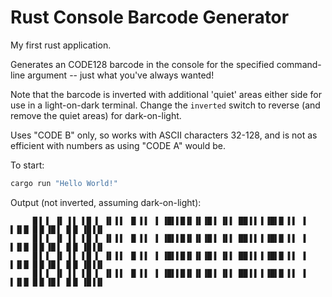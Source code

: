 ﻿# Rust Console Barcode Generator

My first rust application.

Generates an CODE128 barcode in the console for the specified command-line argument -- just what you've always wanted!

Note that the barcode is inverted with additional 'quiet' areas either side for use in a light-on-dark terminal.  Change the `inverted` switch to reverse (and remove the quiet areas) for dark-on-light.

Uses "CODE B" only, so works with ASCII characters 32-128, and is not as efficient with numbers as using "CODE A" would be.

To start:

```bash
cargo run "Hello World!"
```

Output (not inverted, assuming dark-on-light):

```
     █▐ ▌ ▐▌ ▌▌ ▌█ ▌ ▐▌▐▐  █ ▌▌ ▐ ▐█▌▌█▐▌▐▌▐█▐ ▐▌▌ ██▐▐ ▌▐█▌█ ▌▌ ▐  ▌▐▌█ █▐▌▐█▐ ▐▌█ ▐█▐▐▌
     █▐ ▌ ▐▌ ▌▌ ▌█ ▌ ▐▌▐▐  █ ▌▌ ▐ ▐█▌▌█▐▌▐▌▐█▐ ▐▌▌ ██▐▐ ▌▐█▌█ ▌▌ ▐  ▌▐▌█ █▐▌▐█▐ ▐▌█ ▐█▐▐▌
     █▐ ▌ ▐▌ ▌▌ ▌█ ▌ ▐▌▐▐  █ ▌▌ ▐ ▐█▌▌█▐▌▐▌▐█▐ ▐▌▌ ██▐▐ ▌▐█▌█ ▌▌ ▐  ▌▐▌█ █▐▌▐█▐ ▐▌█ ▐█▐▐▌
     █▐ ▌ ▐▌ ▌▌ ▌█ ▌ ▐▌▐▐  █ ▌▌ ▐ ▐█▌▌█▐▌▐▌▐█▐ ▐▌▌ ██▐▐ ▌▐█▌█ ▌▌ ▐  ▌▐▌█ █▐▌▐█▐ ▐▌█ ▐█▐▐▌
```
